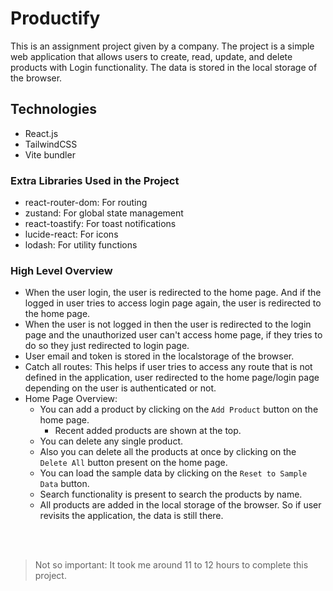 # Productify

This is an assignment project given by a company. The project is a simple web application that allows users to create, read, update, and delete products with Login functionality. The data is stored in the local storage of the browser.

## Technologies

- React.js
- TailwindCSS
- Vite bundler

### Extra Libraries Used in the Project

- react-router-dom: For routing
- zustand: For global state management
- react-toastify: For toast notifications
- lucide-react: For icons
- lodash: For utility functions

### High Level Overview

- When the user login, the user is redirected to the home page. And if the logged in user tries to access login page again, the user is redirected to the home page.
- When the user is not logged in then the user is redirected to the login page and the unauthorized user can't access home page, if they tries to do so they just redirected to login page.
- User email and token is stored in the localstorage of the browser.
- Catch all routes: This helps if user tries to access any route that is not defined in the application, user redirected to the home page/login page depending on the user is authenticated or not.
- Home Page Overview:
  - You can add a product by clicking on the `Add Product` button on the home page.
    - Recent added products are shown at the top.
  - You can delete any single product.
  - Also you can delete all the products at once by clicking on the `Delete All` button present on the home page.
  - You can load the sample data by clicking on the `Reset to Sample Data` button.
  - Search functionality is present to search the products by name.
  - All products are added in the local storage of the browser. So if user revisits the application, the data is still there.

<br>
<br>

> Not so important: It took me around 11 to 12 hours to complete this project.

